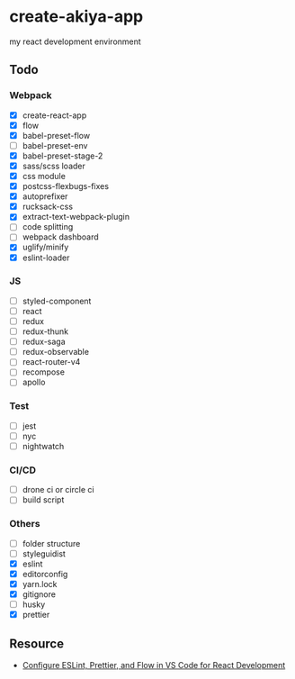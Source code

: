 # create-akiya-app
my react development environment

## Todo
### Webpack
- [x] create-react-app
- [x] flow
- [x] babel-preset-flow
- [ ] babel-preset-env
- [x] babel-preset-stage-2
- [x] sass/scss loader
- [x] css module
- [x] postcss-flexbugs-fixes
- [x] autoprefixer
- [x] rucksack-css
- [x] extract-text-webpack-plugin
- [ ] code splitting
- [ ] webpack dashboard
- [x] uglify/minify
- [x] eslint-loader

### JS
- [ ] styled-component
- [ ] react
- [ ] redux
- [ ] redux-thunk
- [ ] redux-saga
- [ ] redux-observable
- [ ] react-router-v4
- [ ] recompose
- [ ] apollo

### Test
- [ ] jest
- [ ] nyc
- [ ] nightwatch

### CI/CD
- [ ] drone ci or circle ci
- [ ] build script

### Others
- [ ] folder structure
- [ ] styleguidist
- [x] eslint
- [x] editorconfig
- [x] yarn.lock
- [x] gitignore
- [ ] husky
- [x] prettier

## Resource
- [Configure ESLint, Prettier, and Flow in VS Code for React Development](https://hackernoon.com/configure-eslint-prettier-and-flow-in-vs-code-for-react-development-c9d95db07213)
